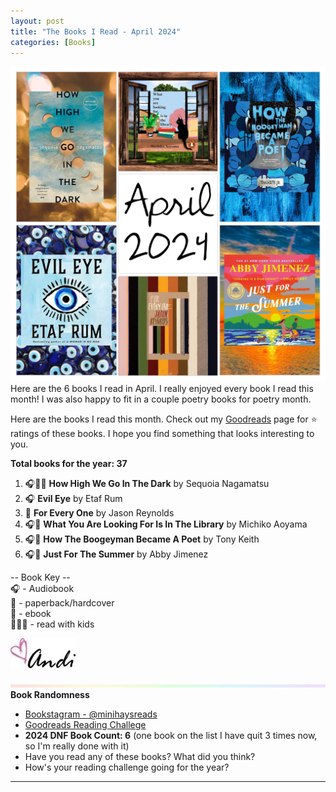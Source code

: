 ```yaml
---
layout: post
title: "The Books I Read - April 2024"
categories: [Books]
---
```

![books](/images/April2024Books.JPG)
Here are the 6 books I read in April. I really enjoyed every book I read this month! I was also happy to fit in a couple poetry books for poetry month. 

Here are the books I read this month. Check out my [Goodreads](https://www.goodreads.com/user_challenges/48253141) page for ⭐️ ratings of these books. I hope you find something that looks interesting to you. 

**Total books for the year: 37**

1. 🎧📖📱 **How High We Go In The Dark** by Sequoia Nagamatsu
2. 🎧 **Evil Eye** by Etaf Rum
3. 📖 **For Every One** by Jason Reynolds
4. 🎧📱 **What You Are Looking For Is In The Library** by Michiko Aoyama
5. 🎧📖 **How The Boogeyman Became A Poet** by Tony Keith
6. 🎧📱 **Just For The Summer** by Abby Jimenez

-- Book Key -- <br />
🎧 - Audiobook <br />
📖 - paperback/hardcover <br />
📱 - ebook <br />
👩‍👧‍👦 - read with kids 

![Andi](/images/andi.jpg)

![header](/images/SkinnyRainbow2.jpeg)
**Book Randomness**
- [Bookstagram - @minihaysreads](http://instagram.com/minihaysreads)
- [Goodreads Reading Challege](https://www.goodreads.com/user_challenges/48253141)
- **2024 DNF Book Count: 6** (one book on the list I have quit 3 times now, so I'm really done with it)
- Have you read any of these books? What did you think?
- How's your reading challenge going for the year?

----